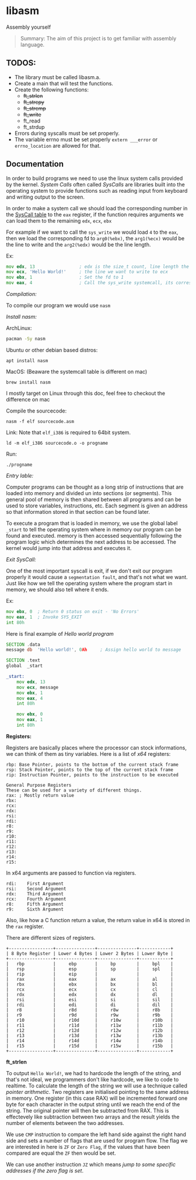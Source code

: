 # libasm

Assembly yourself

> Summary: The aim of this project is to get familiar with assembly language.

## TODOS:
- The library must be called libasm.a.
- Create a main that will test the functions.
- Create the following functions:
	- ~~ft_strlen~~
	- ~~ft_strcpy~~
	- ~~ft_strcmp~~
	- ~~ft_write~~
	- ft_read
	- ft_strdup
- Errors during syscalls must be set properly.
- The variable errno must be set properly `extern ___error` or `errno_location` are allowed for that.

## Documentation

In order to build programs we need to use the linux system calls provided by the kernel. 
*System Calls* often called *SysCalls* are libraries built into the operating system to provide functions such as reading input from keyboard and writing output to the screen.

In order to make a system call we should load the corresponding number in the [SysCall table](https://chromium.googlesource.com/chromiumos/docs/+/HEAD/constants/syscalls.md#x86-32_bit) to the `eax` register,
if the function requires arguments we can load them to the remaining `edx`, `ecx`, `ebx`

For example if we want to call the `sys_write` we would load `4` to the `eax`, then we load the corresponding fd to `arg0(%ebx)`, the `arg1(%ecx)` would be the line to write and the `arg2(%edx)` would be the line length.

Ex:
```asm
mov edx, 13					; edx is the size_t count, line length the last space is reserved to '\0'
mov ecx, 'Hello World!'		; the line we want to write to ecx
mov ebx, 1					; Set the fd to 1
mov eax, 4					; Call the sys_write systemcall, its corresponding number [_NR] is 4 in the sys call table
```

*Compilation:*

To compile our program we would use `nasm`

*Install nasm:*

ArchLinux:
```sh
pacman -Sy nasm
```
Ubuntu or other debian based distros:
```
apt install nasm
```
MacOS: (Beaware the systemcall table is different on mac)
```
brew install nasm
```

I mostly target on Linux through this doc, feel free to checkout the difference on mac

Compile the sourcecode:
```
nasm -f elf sourcecode.asm
```

Link: Note that `elf_i386` is required to 64bit system.
```
ld -m elf_i386 sourcecode.o -o progname
```

Run:
```
./progname
```

*Entry lable:*

Computer programs can be thought as a long strip of instructions that are loaded into memory and divided un into sections (or segments).
This general pool of memory is then shared between all programs and can be used to store variables, instructions, etc.
Each segment is given an address so that information stored in that section can be found later.

To execute a program that is loaded in memory, we use the global label `_start` to tell the operating system where in memory our program can be found and executed.
memory is then accessed sequentially following the program logic which determines the next address to be accessed. The kernel would jump into that address and executes it.

*Exit SysCall:*

One of the most important syscall is exit, if we don't exit our program properly it would cause a `segmentation fault`, and that's not what we want.
Just like how we tell the operating system where the program start in memory, we should also tell where it ends.

Ex:
```asm
mov ebx, 0	; Return 0 status on exit - 'No Errors'
mov eax, 1	; Invoke SYS_EXIT
int	80h
```

Here is final example of *Hello world program*

```asm
SECTION .data
message	db	'Hello world!', 0Ah		; Assign hello world to message

SECTION .text
global	_start

_start:
	mov	edx, 13
	mov	ecx, message
	mov	ebx, 1
	mov	eax, 4
	int	80h

	mov	ebx, 0
	mov	eax, 1
	int	80h
```

**Registers:**

Registers are basically places where the processor can stock informations, we can think of them as tiny variables.
Here is a list of *x64* registers:
```
rbp: Base Pointer, points to the bottom of the current stack frame
rsp: Stack Pointer, points to the top of the current stack frame
rip: Instruction Pointer, points to the instruction to be executed

General Purpose Registers
These can be used for a variety of different things.
rax: ; Mostly return value
rbx:
rcx:
rdx:
rsi:
rdi:
r8:
r9:
r10:
r11:
r12:
r13:
r14:
r15:
```

In x64 arguments are passed to function via registers.
```
rdi:    First Argument
rsi:    Second Argument
rdx:    Third Argument
rcx:    Fourth Argument
r8:     Fifth Argument
r9:     Sixth Argument
```

Also, like how a C function return a value, the return value in x64 is stored in the `rax` register.

There are different sizes of registers.
```
+-----------------+---------------+---------------+------------+
| 8 Byte Register | Lower 4 Bytes | Lower 2 Bytes | Lower Byte |
+-----------------+---------------+---------------+------------+
|   rbp           |     ebp       |     bp        |     bpl    |
|   rsp           |     esp       |     sp        |     spl    |
|   rip           |     eip       |               |            |
|   rax           |     eax       |     ax        |     al     |
|   rbx           |     ebx       |     bx        |     bl     |
|   rcx           |     ecx       |     cx        |     cl     |
|   rdx           |     edx       |     dx        |     dl     |
|   rsi           |     esi       |     si        |     sil    |
|   rdi           |     edi       |     di        |     dil    |
|   r8            |     r8d       |     r8w       |     r8b    |
|   r9            |     r9d       |     r9w       |     r9b    |
|   r10           |     r10d      |     r10w      |     r10b   |
|   r11           |     r11d      |     r11w      |     r11b   |
|   r12           |     r12d      |     r12w      |     r12b   |
|   r13           |     r13d      |     r13w      |     r13b   |
|   r14           |     r14d      |     r14w      |     r14b   |
|   r15           |     r15d      |     r15w      |     r15b   |
+-----------------+---------------+---------------+------------+
```


**ft_strlen**

To output `Hello World!`, we had to hardcode the length of the string, and that's not ideal, we programmers don't like hardcode, we like to code to realtime.
To calculate the length of the string we will use a technique called *pointer arithmetic*. Two registers are initialised pointing to the same address in memory.
One register (in this case RAX) will be incremented forward one byte for each character in the output string until we reach the end of the string. The original pointer will then be subtracted from RAX.
This is effectevely like subtraction between two arrays and the result yields the number of elements between the two addresses.

We use `CMP` instruction to compare the left hand side against the right hand side and sets a number of flags that are used for program flow.
The flag we are interested in here is `ZF` or `Zero Flag`, if the values that have been compared are equal the `ZF` then would be set.

We can use another instruction `JZ` which means *jump to some specific addresses if the zero flag is set*.
